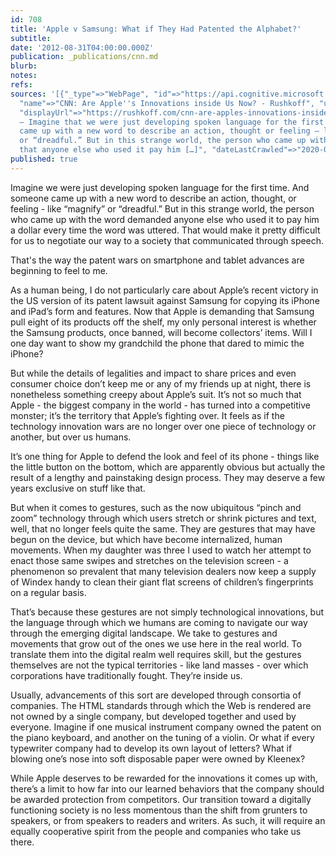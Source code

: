 ```yaml
---
id: 708
title: 'Apple v Samsung: What if They Had Patented the Alphabet?'
subtitle: 
date: '2012-08-31T04:00:00.000Z'
publication: _publications/cnn.md
blurb: 
notes: 
refs: 
sources: '[{"_type"=>"WebPage", "id"=>"https://api.cognitive.microsoft.com/api/v7/#WebPages.0",
  "name"=>"CNN: Are Apple''s Innovations inside Us Now? - Rushkoff", "url"=>"https://rushkoff.com/cnn-are-apples-innovations-inside-us-now/",
  "displayUrl"=>"https://rushkoff.com/cnn-are-apples-innovations-inside-us-now", "snippet"=>"(CNN)
  — Imagine that we were just developing spoken language for the first time. And someone
  came up with a new word to describe an action, thought or feeling — like “magnify”
  or “dreadful.” But in this strange world, the person who came up with the word demanded
  that anyone else who used it pay him […]", "dateLastCrawled"=>"2020-07-13T12:14:00.0000000Z"}]'
published: true
---
```

Imagine we were just developing spoken language for the first time. And someone came up with a new word to describe an action, thought, or feeling - like “magnify” or “dreadful.” But in this strange world, the person who came up with the word demanded anyone else who used it to pay him a dollar every time the word was uttered. That would make it pretty difficult for us to negotiate our way to a society that communicated through speech.

That's the way the patent wars on smartphone and tablet advances are beginning to feel to me.

As a human being, I do not particularly care about Apple’s recent victory in the US version of its patent lawsuit against Samsung for copying its iPhone and iPad’s form and features. Now that Apple is demanding that Samsung pull eight of its products off the shelf, my only personal interest is whether the Samsung products, once banned, will become collectors’ items. Will I one day want to show my grandchild the phone that dared to mimic the iPhone?

But while the details of legalities and impact to share prices and even consumer choice don’t keep me or any of my friends up at night,  there is nonetheless something creepy about Apple’s suit. It’s not so much that Apple - the biggest company in the world - has turned into a competitive monster; it’s the territory that Apple’s fighting over. It feels as if the technology innovation wars are no longer over one piece of technology or another, but over us humans.  

It’s one thing for Apple to defend the look and feel of its phone - things like the little button on the bottom, which are apparently obvious but actually the result of a lengthy and painstaking design process. They may deserve a few years exclusive on stuff like that.

But when it comes to gestures, such as the now ubiquitous “pinch and zoom” technology through which users stretch or shrink pictures and text, well, that no longer feels quite the same. They are gestures that may have begun on the device, but which have become internalized, human movements. When my daughter was three I used to watch her attempt to enact those same swipes and stretches on the television screen - a phenomenon so prevalent that many television dealers now keep a supply of Windex handy to clean their giant flat screens of children’s fingerprints on a regular basis.

That’s because these gestures are not simply technological innovations, but the language through which we humans are coming to navigate our way through the emerging digital landscape. We take to gestures and movements that grow out of the ones we use here in the real world. To translate them into the digital realm well requires skill, but the gestures themselves are not the typical territories - like land masses - over which corporations have traditionally fought. They’re inside us.

Usually, advancements of this sort are developed through consortia of companies. The HTML standards through which the Web is rendered are not owned by a single company, but developed together and used by everyone. Imagine if one musical instrument company owned the patent on the piano keyboard, and another on the tuning of a violin. Or what if every typewriter company had to develop its own layout of letters? What if blowing one’s nose into soft disposable paper were owned by Kleenex?

While Apple deserves to be rewarded for the innovations it comes up with, there’s a limit to how far into our learned behaviors that the company should be awarded protection from competitors. Our transition toward a digitally functioning society is no less momentous than the shift from grunters to speakers, or from speakers to readers and writers. As such, it will require an equally cooperative spirit from the people and companies who take us there.
